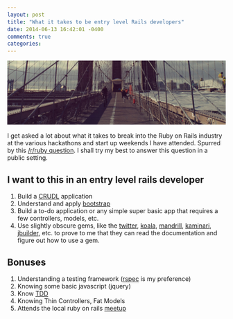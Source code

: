 ```yaml
---
layout: post
title: "What it takes to be entry level Rails developers"
date: 2014-06-13 16:42:01 -0400
comments: true
categories: 
---
```


<img src="/images/bridge.jpg" title="What it takes to be entry level Rails developers" class="banner-img" />

I get asked a lot about what it takes to break into the Ruby on Rails industry at the various hackathons and start up weekends I have attended.  Spurred by this [/r/ruby question](http://www.reddit.com/r/ruby/comments/282n9k/what_ruby_skills_are_essential_for_an_entrylevel/).  I shall try my best to answer this question in a public setting.

## I want to this in an entry level rails developer
1. Build a [CRUDL](http://en.wikipedia.org/wiki/Create,_read,_update_and_delete) application
1. Understand and apply [bootstrap](http://getbootstrap.com/)
1. Build a to-do application or any simple super basic app that requires a few controllers, models, etc.
1. Use slightly obscure gems, like the [twitter](https://github.com/sferik/twitter), [koala](https://github.com/arsduo/koala), [mandrill](https://rubygems.org/gems/mandrill-api), [kaminari](https://github.com/amatsuda/kaminari), [jbuilder](https://github.com/rails/jbuilder), etc. to prove to me that they can read the documentation and figure out how to use a gem.

## Bonuses
1. Understanding a testing framework ([rspec](https://github.com/rspec/rspec-rails) is my preference)
1. Knowing some basic javascript (jquery)
1. Know [TDD](http://en.wikipedia.org/wiki/Test-driven_development)
1. Knowing Thin Controllers, Fat Models
1. Attends the local ruby on rails [meetup](http://meetup.com)

